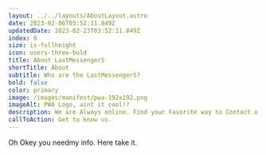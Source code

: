 ```yaml
---
layout: ../../layouts/AboutLayout.astro
date: 2023-02-06T05:52:11.849Z
updatedDate: 2023-02-23T03:52:11.849Z
index: 0
size: is-fullheight
icon: users-three-bold
title: About LastMessengerS
shortTitle: About
subtitle: Who are the LastMessengerS?
bold: false
color: primary
image: /images/manifest/pwa-192x192.png
imageAlt: PWA Logo, aint it cool!?
description: We are Always online. Find your Favorite way to Contact u.
callToAction: Get to know us.
---
```

O﻿h Okey you needmy info. Here take it.
